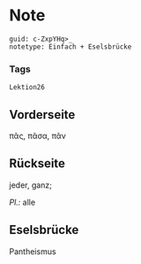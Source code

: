# Note
```
guid: c-ZxpYHq>_
notetype: Einfach + Eselsbrücke
```

### Tags
```
Lektion26
```

## Vorderseite
πᾶς, πᾶσα, πᾶν

## Rückseite
jeder, ganz;<div><i>Pl.:</i> alle</div>

## Eselsbrücke
Pantheismus
